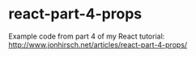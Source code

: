 # react-part-4-props
Example code from part 4 of my React tutorial: http://www.jonhirsch.net/articles/react-part-4-props/
